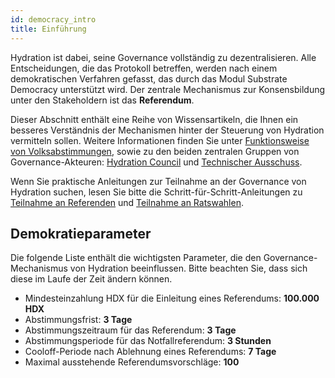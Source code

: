 ```yaml
---
id: democracy_intro
title: Einführung
---
```


Hydration ist dabei, seine Governance vollständig zu dezentralisieren. Alle Entscheidungen, die das Protokoll betreffen, werden nach einem demokratischen Verfahren gefasst, das durch das Modul Substrate Democracy unterstützt wird. Der zentrale Mechanismus zur Konsensbildung unter den Stakeholdern ist das **Referendum**.

Dieser Abschnitt enthält eine Reihe von Wissensartikeln, die Ihnen ein besseres Verständnis der Mechanismen hinter der Steuerung von Hydration vermitteln sollen. Weitere Informationen finden Sie unter [Funktionsweise von Volksabstimmungen](/democracy_referenda), sowie zu den beiden zentralen Gruppen von Governance-Akteuren: [Hydration Council](/democracy_council) und [Technischer Ausschuss](/democracy_technical_committee).

Wenn Sie praktische Anleitungen zur Teilnahme an der Governance von Hydration suchen, lesen Sie bitte die Schritt-für-Schritt-Anleitungen zu [Teilnahme an Referenden](/participate_in_referenda) und [Teilnahme an Ratswahlen](/participate_in_council_elections).

## Demokratieparameter
Die folgende Liste enthält die wichtigsten Parameter, die den Governance-Mechanismus von Hydration beeinflussen. Bitte beachten Sie, dass sich diese im Laufe der Zeit ändern können.

* Mindesteinzahlung HDX für die Einleitung eines Referendums: **100.000 HDX**
* Abstimmungsfrist: **3 Tage**
* Abstimmungszeitraum für das Referendum: **3 Tage**
* Abstimmungsperiode für das Notfallreferendum: **3 Stunden**
* Cooloff-Periode nach Ablehnung eines Referendums: **7 Tage**
* Maximal ausstehende Referendumsvorschläge: **100**
